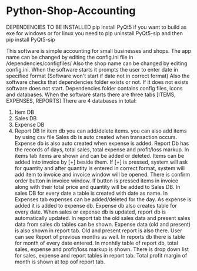 # Python-Shop-Accounting
DEPENDENCIES TO BE INSTALLED
pip install PyQt5
if you want to build as exe for windows or for linux you need to 
pip uninstall PyQt5-sip
and then
pip install PyQt5-sip

This software is simple accounting for small businesses and shops.
The app name can be changed by editing the config.ini file in /dependencies/configfiles/
Also the shop name can be changed by editing config.ini.
When the software starts it prompts the user to enter date in specified format (Software won't start if date not in correct format)
Also the software checks that dependencies folder exists or not. If it does not exists software does not start. 
Dependencies folder contains config files, icons and databases.
When the software starts there are three tabs [ITEMS, EXPENSES, REPORTS]
There are 4 databases in total:
  1. Item DB
  2. Sales DB
  3. Expense DB
  4. Report DB
In item db you can add/delete items. 
you can also add items by using csv file
Sales db is auto created when transaction occurs.
Expense db is also auto created when expense is added.
Report Db has the records of days, total sales, total expense and profit/loss markup.
In items tab items are shown and can be added or deleted.
Items can be added into invoice by [+] beside them.
If [+] is pressed, system will ask for quantity and after quantity is entered in correct format, system will add item to invoice and invoice window will be opened.
There is confirm order button in invoice window.
If button is pressed items in invoice along with their total price and quantity will be added to Sales DB.
In sales DB for every date a table is created with date as name.
In Expenses tab expenses can be added/deleted for the day.
As expense is added it is added to expense db.
Expense db also creates table for every date.
When sales or expense db is updated, report db is automatically updated.
In report tab the old sales data and present sales data from sales db tables can be shown. 
Expense data (old and present) is also shown in report tab. 
Old and present report is also there. User can see Report of previous months as well.
In reports db there is table for month of every date entered.
In monhtly table of report db, total sales, expense and profit/loss markup is shown.
There is drop down list for sales, expense and report tables in report tab.
Total profit margin of month is shown at top oof report tab.
